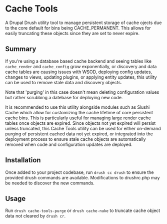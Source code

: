 # Cache Tools
A Drupal Drush utility tool to manage persistent storage of cache ojects due to the core default for bins being CACHE_PERMANENT. This allows for easily truncating these objects since they are set to never expire.

## Summary  

If you're using a database based cache backend and seeing tables like `cache_render` and `cache_config` grow exponentially, or discovery and data cache tables are causing issues with WSOD, deploying config updates, changes to views, updating plugins, or applying entity updates, this utility can be used to remove stale data and discovery objects.  

Note that 'purging' in this case doesn't mean deleting configuration values but rather scrubbing a datebase for deploying new code. 

It is recommended to use this utility alongside modules such as Slushi Cache which allow for customizing the cache lifetime of core persistent cache bins. This is particularly useful for managing large render cache tables once objects are expired. Since objects not yet expired will persist unless truncated, this Cache Tools utility can be used for either on-demand purging of persistent cached data not yet expired, or integrated into the deployment process to ensure stale cache objects are automatically removed when code and configuration updates are deployed. 

## Installation
Once added to your project codebase, run `drush cc drush` to ensure the provided drush commands are available. Modifications to drushrc.php may be needed to discover the new commands.

## Usage

Run `drush cache-tools-purge` or `drush cache-nuke` to truncate cache object data not cleared by `drush cr`.  



